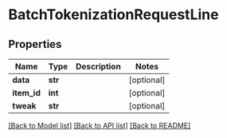 # BatchTokenizationRequestLine

## Properties
Name | Type | Description | Notes
------------ | ------------- | ------------- | -------------
**data** | **str** |  | [optional] 
**item_id** | **int** |  | [optional] 
**tweak** | **str** |  | [optional] 

[[Back to Model list]](../README.md#documentation-for-models) [[Back to API list]](../README.md#documentation-for-api-endpoints) [[Back to README]](../README.md)


